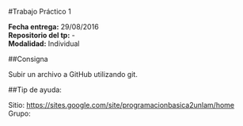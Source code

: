 #Trabajo Práctico 1

**Fecha entrega:** 29/08/2016  
**Repositorio del tp:**   -  
**Modalidad:** Individual  

##Consigna

Subir un archivo a GitHub utilizando git.

##Tip de ayuda:

Sitio: https://sites.google.com/site/programacionbasica2unlam/home  
Grupo: 
